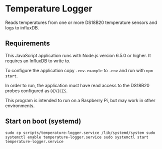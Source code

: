 # Temperature Logger

Reads temperatures from one or more DS18B20 temperature sensors and logs to
influxDB.

## Requirements

This JavaScript application runs with Node.js version 6.5.0 or higher. It
requires an InfluxDB to write to.

To configure the application copy `.env.example` to `.env` and run with `npm
start`.

In order to run, the application must have read access to the DS18B20 probes
configured as `DEVICES`.

This program is intended to run on a Raspberry Pi, but may work in other
environments.

## Start on boot (systemd)

`
sudo cp scripts/temperature-logger.service /lib/systemd/system
sudo systemctl enable temperature-logger.service
sudo systemctl start temperature-logger.service
`
